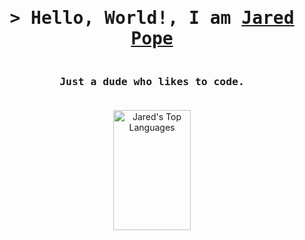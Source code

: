 <!-- Intro  -->
<h1 align="center">
        <samp>&gt; Hello, World!, I am
                <b><a target="_blank" href="https://github.com/jpope6">Jared Pope</a></b>
        </samp>
</h1>


<h3 align="center"> 
    <br>
    <samp>
    Just a dude who likes to code.
    </samp>
    <br>
    <br>
</h3>

 <p align="center">
  <a href="https://github.com/jpope6"><img alt="Jared's Top Languages" src="https://denvercoder1-github-readme-stats.vercel.app/api/top-langs/?username=jpope6&langs_count=8&hide=HTML,CSS&count_private=true&layout=compact&theme=react&border_color=7F3FBF&bg_color=0D1117&title_color=F85D7F&icon_color=F8D866" height="192px" width="49.5%"/></a>
</p>
</p>
